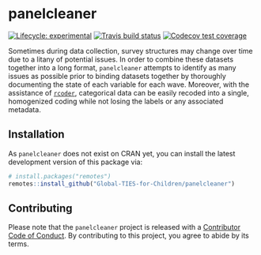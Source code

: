 
<!-- README.md is generated from README.Rmd. Please edit that file -->

# panelcleaner

<!-- badges: start -->

[![Lifecycle:
experimental](https://img.shields.io/badge/lifecycle-experimental-orange.svg)](https://www.tidyverse.org/lifecycle/#experimental)
[![Travis build
status](https://travis-ci.org/Global-TIES-for-Children/panelcleaner.svg?branch=master)](https://travis-ci.org/Global-TIES-for-Children/panelcleaner)
[![Codecov test
coverage](https://codecov.io/gh/Global-TIES-for-Children/panelcleaner/branch/master/graph/badge.svg)](https://codecov.io/gh/Global-TIES-for-Children/panelcleaner?branch=master)
<!-- badges: end -->

Sometimes during data collection, survey structures may change over time
due to a litany of potential issues. In order to combine these datasets
together into a long format, `panelcleaner` attempts to identify as many
issues as possible prior to binding datasets together by thoroughly
documenting the state of each variable for each wave. Moreover, with the
assistance of
[`rcoder`](https://github.com/Global-TIES-for-Children/rcoder),
categorical data can be easily recoded into a single, homogenized coding
while not losing the labels or any associated metadata.

## Installation

As `panelcleaner` does not exist on CRAN yet, you can install the latest
development version of this package via:

``` r
# install.packages("remotes")
remotes::install_github("Global-TIES-for-Children/panelcleaner")
```

## Contributing

Please note that the `panelcleaner` project is released with a
[Contributor Code of Conduct](.github/CODE_OF_CONDUCT.md). By
contributing to this project, you agree to abide by its terms.
